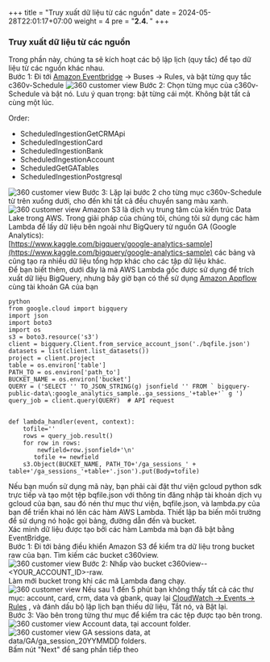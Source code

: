 +++
title = "Truy xuất dữ liệu từ các nguồn"
date = 2024-05-28T22:01:17+07:00
weight = 4
pre = "<b>2.4. </b>"
+++

### Truy xuất dữ liệu từ các nguồn
 
Trong phần này, chúng ta sẽ kích hoạt các bộ lập lịch (quy tắc) để tạo dữ liệu từ các nguồn khác nhau.  
Bước 1: Đi tới [Amazon Eventbridge](https://us-west-2.console.aws.amazon.com/events/home?region=us-west-2#/rules) -> Buses -> Rules, và bật từng quy tắc c360v-Schedule
![360 customer view](https://vuha7394.github.io/workshop-aws2/images/assets/63.png) 
Bước 2: Chọn từng mục của c360v-Schedule và bật nó. Lưu ý quan trọng: bật từng cái một. Không bật tất cả cùng một lúc.  

Order:
  - ScheduledIngestionGetCRMApi
  - ScheduledIngestionCard
  - ScheduledIngestionBank
  - ScheduledIngestionAccount
  - ScheduledGetGATables
  - ScheduledIngestionPostgresql

![360 customer view](https://vuha7394.github.io/workshop-aws2/images/assets/64.png) 
Bước 3: Lặp lại bước 2 cho từng mục c360v-Schedule từ trên xuống dưới, cho đến khi tất cả đều chuyển sang màu xanh.  
![360 customer view](https://vuha7394.github.io/workshop-aws2/images/assets/65.png) 
Amazon S3 là dịch vụ trung tâm của kiến trúc Data Lake trong AWS. Trong giải pháp của chúng tôi, chúng tôi sử dụng các hàm Lambda để lấy dữ liệu bên ngoài như BigQuery từ nguồn GA (Google Analytics):  
[https://www.kaggle.com/bigquery/google-analytics-sample](https://www.kaggle.com/bigquery/google-analytics-sample) các bảng và cũng tạo ra nhiều dữ liệu tổng hợp khác cho các tập dữ liệu khác.  
Để bạn biết thêm, dưới đây là mã AWS Lambda gốc được sử dụng để trích xuất dữ liệu BigQuery, nhưng bây giờ bạn có thể sử dụng [Amazon Appflow](https://aws.amazon.com/appflow/) cùng tài khoản GA của bạn  

    python  
    from google.cloud import bigquery  
    import json  
    import boto3  
    import os  
    s3 = boto3.resource('s3')  
    client = bigquery.Client.from_service_account_json('./bqfile.json')  
    datasets = list(client.list_datasets())  
    project = client.project  
    table = os.environ['table']  
    PATH_TO = os.environ['path_to']  
    BUCKET_NAME = os.environ['bucket']  
    QUERY = ('SELECT '' TO_JSON_STRING(g) jsonfield '' FROM ` bigquery-public-data\:google_analytics_sample..ga_sessions_'+table+'` g ')  
    query_job = client.query(QUERY)  # API request  
    
    
    def lambda_handler(event, context):  
        tofile=''
        rows = query_job.result()  
        for row in rows:  
            newfield=row.jsonfield+'\n'  
           tofile += newfield  
        s3.Object(BUCKET_NAME, PATH_TO+'/ga_sessions_' + table+'/ga_sessions_'+table+'.json').put(Body=tofile)  

Nếu bạn muốn sử dụng mã này, bạn phải cài đặt thư viện gcloud python sdk trực tiếp và tạo một tệp bqfile.json với thông tin đăng nhập tài khoản dịch vụ gcloud của bạn, sau đó nén thư mục thư viện, bqfile.json, và lambda.py của bạn để triển khai nó lên các hàm AWS Lambda. Thiết lập ba biến môi trường để sử dụng nó hoặc gọi bảng, đường dẫn đến và bucket.  
Xác minh dữ liệu được tạo bởi các hàm Lambda mà bạn đã bật bằng EventBridge.  
Bước 1: Đi tới bảng điều khiển Amazon S3 để kiểm tra dữ liệu trong bucket raw của bạn. Tìm kiếm các bucket c360view.  
![360 customer view](https://vuha7394.github.io/workshop-aws2/images/assets/66.png) 
Bước 2: Nhấp vào bucket c360view--<YOUR_ACCOUNT_ID>-raw.  
Làm mới bucket trong khi các mã Lambda đang chạy.  
![360 customer view](https://vuha7394.github.io/workshop-aws2/images/assets/67.png)
Nếu sau 1 đến 5 phút bạn không thấy tất cả các thư mục: account, card, crm, data và gbank, quay lại [CloudWatch -> Events -> Rules](https://us-west-2.console.aws.amazon.com/cloudwatch/home?region=us-west-2#rules:) , và đánh dấu bộ lập lịch bạn thiếu dữ liệu, Tắt nó, và Bật lại.  
Bước 3: Vào bên trong từng thư mục để kiểm tra các tệp được tạo bên trong.  
![360 customer view](https://vuha7394.github.io/workshop-aws2/images/assets/68.png) 
Account data, tại account folder.  
![360 customer view](https://vuha7394.github.io/workshop-aws2/images/assets/69.png) 
GA sessions data, at data/GA/ga_session_20YYMMDD folders.  
Bấm nút "Next" để sang phần tiếp theo  